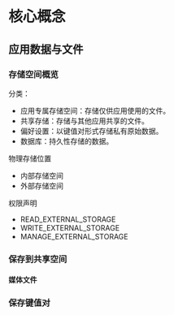 # 核心概念
## 应用数据与文件
### 存储空间概览
分类：
- 应用专属存储空间：存储仅供应用使用的文件。
- 共享存储：存储与其他应用共享的文件。
- 偏好设置：以键值对形式存储私有原始数据。
- 数据库：持久性存储的数据。


物理存储位置
- 内部存储空间
- 外部存储空间

权限声明
- READ_EXTERNAL_STORAGE
- WRITE_EXTERNAL_STORAGE
- MANAGE_EXTERNAL_STORAGE


### 保存到共享空间
#### 媒体文件

### 保存键值对
